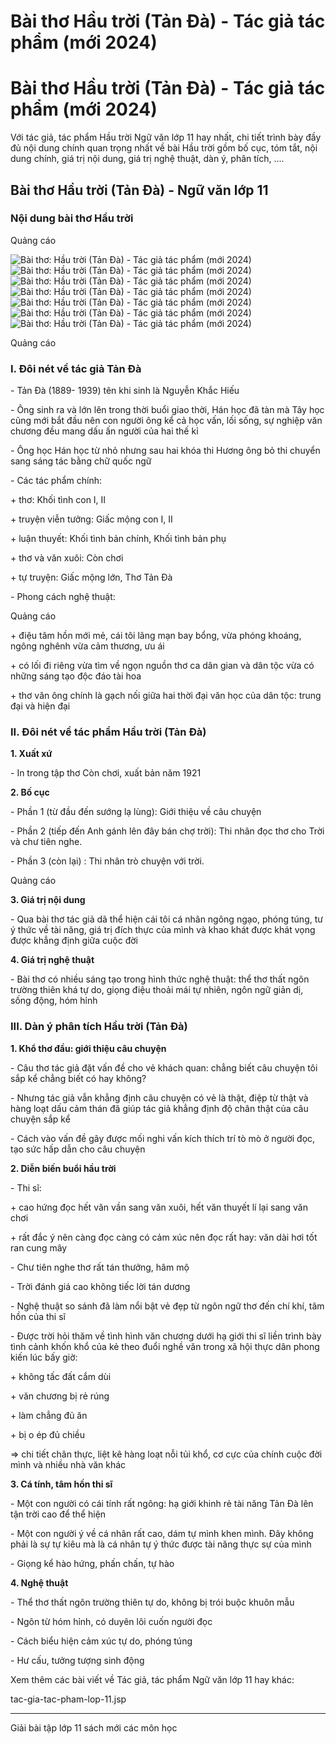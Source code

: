 # Bài thơ Hầu trời (Tản Đà) - Tác giả tác phẩm (mới 2024)

# Bài thơ Hầu trời (Tản Đà) - Tác giả tác phẩm (mới 2024)

Với tác giả, tác phẩm Hầu trời Ngữ văn lớp 11 hay nhất, chi tiết trình bày đầy đủ nội dung chính quan trọng nhất về bài Hầu trời gồm bố cục, tóm tắt, nội dung chính, giá trị nội dung, giá trị nghệ thuật, dàn ý, phân tích, ....

## Bài thơ Hầu trời (Tản Đà) - Ngữ văn lớp 11

### Nội dung bài thơ Hầu trời

Quảng cáo

![Bài thơ: Hầu trời \(Tản Đà\) - Tác giả tác phẩm \(mới 2024\)](https://vietjack.com/ngu-van-11/images/hau-troi.PNG) ![Bài thơ: Hầu trời \(Tản Đà\) - Tác giả tác phẩm \(mới 2024\)](https://vietjack.com/ngu-van-11/images/hau-troi-1.PNG) ![Bài thơ: Hầu trời \(Tản Đà\) - Tác giả tác phẩm \(mới 2024\)](https://vietjack.com/ngu-van-11/images/hau-troi-2.PNG) ![Bài thơ: Hầu trời \(Tản Đà\) - Tác giả tác phẩm \(mới 2024\)](https://vietjack.com/ngu-van-11/images/hau-troi-3.PNG) ![Bài thơ: Hầu trời \(Tản Đà\) - Tác giả tác phẩm \(mới 2024\)](https://vietjack.com/ngu-van-11/images/hau-troi-4.PNG) ![Bài thơ: Hầu trời \(Tản Đà\) - Tác giả tác phẩm \(mới 2024\)](https://vietjack.com/ngu-van-11/images/hau-troi-5.PNG) ![Bài thơ: Hầu trời \(Tản Đà\) - Tác giả tác phẩm \(mới 2024\)](https://vietjack.com/ngu-van-11/images/hau-troi-6.PNG)

Quảng cáo

### I. Đôi nét về tác giả Tản Đà

\- Tản Đà (1889- 1939) tên khi sinh là Nguyễn Khắc Hiếu 

\- Ông sinh ra và lớn lên trong thời buổi giao thời, Hán học đã tàn mà Tây học cũng mới bắt đầu nên con người ông kể cả học vấn, lối sống, sự nghiệp văn chương đều mang dấu ấn người của hai thế kỉ 

\- Ông học Hán học từ nhỏ nhưng sau hai khóa thi Hương ông bỏ thi chuyển sang sáng tác bằng chữ quốc ngữ 

\- Các tác phẩm chính: 

\+ thơ: Khối tình con I, II 

\+ truyện viễn tưởng: Giấc mộng con I, II 

\+ luận thuyết: Khối tình bản chính, Khối tình bản phụ 

\+ thơ và văn xuôi: Còn chơi 

\+ tự truyện: Giấc mộng lớn, Thơ Tản Đà 

\- Phong cách nghệ thuật: 

Quảng cáo

\+ điệu tâm hồn mới mẻ, cái tôi lãng mạn bay bổng, vừa phóng khoáng, ngông nghênh vừa cảm thương, ưu ái 

\+ có lối đi riêng vừa tìm về ngọn nguồn thơ ca dân gian và dân tộc vừa có những sáng tạo độc đáo tài hoa 

\+ thơ văn ông chính là gạch nối giữa hai thời đại văn học của dân tộc: trung đại và hiện đại 

### II. Đôi nét về tác phẩm Hầu trời (Tản Đà)

**1\. Xuất xứ**

\- In trong tập thơ Còn chơi, xuất bản năm 1921 

**2\. Bố cục**

\- Phần 1 (từ đầu đến sướng lạ lùng): Giới thiệu về câu chuyện 

\- Phần 2 (tiếp đến Anh gánh lên đây bán chợ trời): Thi nhân đọc thơ cho Trời và chư tiên nghe. 

\- Phần 3 (còn lại) : Thi nhân trò chuyện với trời. 

Quảng cáo

**3\. Giá trị nội dung**

\- Qua bài thơ tác giả dã thể hiện cái tôi cá nhân ngông ngạo, phóng túng, tư ý thức về tài năng, giá trị đích thực của mình và khao khát được khát vọng được khẳng định giữa cuộc đời 

**4\. Giá trị nghệ thuật**

\- Bài thơ có nhiều sáng tạo trong hình thức nghệ thuật: thể thơ thất ngôn trường thiên khá tự do, giọng điệu thoải mái tự nhiên, ngôn ngữ giản dị, sống động, hóm hỉnh 

### III. Dàn ý phân tích Hầu trời (Tản Đà)

**1\. Khổ thơ đầu: giới thiệu câu chuyện**

\- Câu thơ tác giả đặt vấn đề cho vẻ khách quan: chẳng biết câu chuyện tôi sắp kể chẳng biết có hay không? 

\- Nhưng tác giả vẫn khẳng định câu chuyện có vẻ là thật, điệp từ thật và hàng loạt dấu cảm thán đã giúp tác giả khẳng định độ chân thật của câu chuyện sắp kể 

\- Cách vào vấn đề gây được mối nghi vấn kích thích trí tò mò ở người đọc, tạo sức hấp dẫn cho câu chuyện 

**2\. Diễn biến buổi hầu trời**

\- Thi sĩ: 

\+ cao hứng đọc hết văn vần sang văn xuôi, hết văn thuyết lí lại sang văn chơi 

\+ rất đắc ý nên càng đọc càng có cảm xúc nên đọc rất hay: văn dài hơi tốt ran cung mây 

\- Chư tiên nghe thơ rất tán thưởng, hâm mộ 

\- Trời đánh giá cao không tiếc lời tán dương 

\- Nghệ thuật so sánh đã làm nổi bật vẻ đẹp từ ngôn ngữ thơ đến chí khí, tâm hồn của thi sĩ 

\- Được trời hỏi thăm về tình hình văn chương dưới hạ giới thi sĩ liền trình bày tình cảnh khốn khổ của kẻ theo đuổi nghề văn trong xã hội thực dân phong kiến lúc bấy giờ: 

\+ không tấc đất cắm dùi 

\+ văn chương bị rẻ rúng 

\+ làm chẳng đủ ăn 

\+ bị o ép đủ chiều 

⇒ chi tiết chân thực, liệt kê hàng loạt nỗi tủi khổ, cơ cực của chính cuộc đời mình và nhiều nhà văn khác 

**3\. Cá tính, tâm hồn thi sĩ**

\- Một con người có cái tính rất ngông: hạ giới khinh rẻ tài năng Tản Đà lên tận trời cao để thể hiện 

\- Một con người ý về cá nhân rất cao, dám tự mình khen mình. Đây không phải là sự tự kiêu mà là cá nhân tự ý thức được tài năng thực sự của mình 

\- Giọng kể hào hứng, phấn chấn, tự hào 

**4\. Nghệ thuật**

\- Thể thơ thất ngôn trường thiên tự do, không bị trói buộc khuôn mẫu 

\- Ngôn từ hóm hỉnh, có duyên lôi cuốn người đọc 

\- Cách biểu hiện cảm xúc tự do, phóng túng 

\- Hư cấu, tưởng tượng sinh động 

Xem thêm các bài viết về Tác giả, tác phẩm Ngữ văn lớp 11 hay khác:

tac-gia-tac-pham-lop-11.jsp

* * *

Giải bài tập lớp 11 sách mới các môn học
